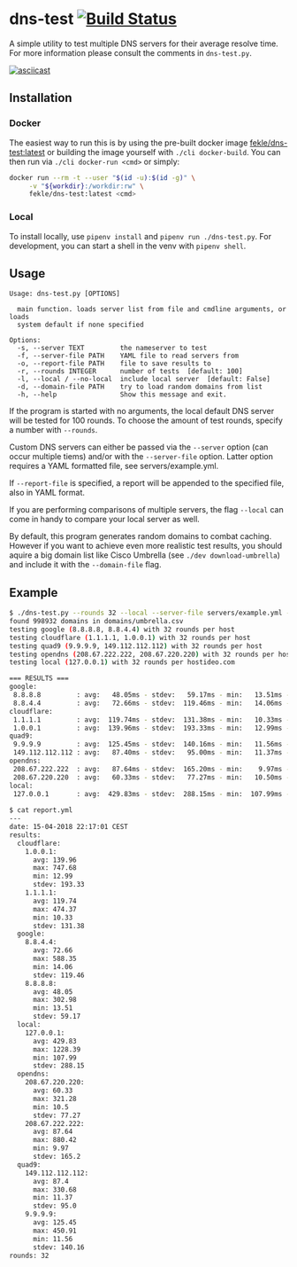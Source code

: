 # dns-test [![Build Status](https://travis-ci.org/fekle/dns-test.svg?branch=master)](https://travis-ci.org/fekle/dns-test)

A simple utility to test multiple DNS servers for their average resolve time.
For more information please consult the comments in `dns-test.py`.

[![asciicast](https://asciinema.org/a/176374.png)](https://asciinema.org/a/176374)

## Installation

### Docker
The easiest way to run this is by using the pre-built docker image [fekle/dns-test:latest](https://hub.docker.com/r/fekle/dns-test/)
or building the image yourself with `./cli docker-build`. You can then run via `./cli docker-run <cmd>` or simply:
```bash
docker run --rm -t --user "$(id -u):$(id -g)" \
     -v "${workdir}:/workdir:rw" \
     fekle/dns-test:latest <cmd>
```
### Local
To install locally, use `pipenv install` and `pipenv run ./dns-test.py`.
For development, you can start a shell in the venv with `pipenv shell`.

## Usage
```
Usage: dns-test.py [OPTIONS]

  main function. loads server list from file and cmdline arguments, or loads
  system default if none specified

Options:
  -s, --server TEXT         the nameserver to test
  -f, --server-file PATH    YAML file to read servers from
  -o, --report-file PATH    file to save results to
  -r, --rounds INTEGER      number of tests  [default: 100]
  -l, --local / --no-local  include local server  [default: False]
  -d, --domain-file PATH    try to load random domains from list
  -h, --help                Show this message and exit.
```

If the program is started with no arguments, the local default DNS server will be tested for 100 rounds.
To choose the amount of test rounds, specify a number with `--rounds`.

Custom DNS servers can either be passed via the `--server` option (can occur multiple tiems) and/or with
the `--server-file` option. Latter option requires a YAML formatted file, see servers/example.yml.

If `--report-file` is specified, a report will be appended to the specified file, also in YAML format.

If you are performing comparisons of multiple servers, the flag `--local` can come in handy to compare your local server as well.

By default, this program generates random domains to combat caching. However if you want to achieve even more realistic test results,
you should aquire a big domain list like Cisco Umbrella (see `./dev download-umbrella`) and include it with the `--domain-file` flag.

## Example
```bash
$ ./dns-test.py --rounds 32 --local --server-file servers/example.yml --domain-file domains/umbrella.csv --report-file report.yml
found 998932 domains in domains/umbrella.csv
testing google (8.8.8.8, 8.8.4.4) with 32 rounds per host
testing cloudflare (1.1.1.1, 1.0.0.1) with 32 rounds per host
testing quad9 (9.9.9.9, 149.112.112.112) with 32 rounds per host
testing opendns (208.67.222.222, 208.67.220.220) with 32 rounds per host
testing local (127.0.0.1) with 32 rounds per hostideo.com

=== RESULTS ===
google:
 8.8.8.8         : avg:   48.05ms - stdev:   59.17ms - min:   13.51ms - max:  302.98ms
 8.8.4.4         : avg:   72.66ms - stdev:  119.46ms - min:   14.06ms - max:  588.35ms
cloudflare:
 1.1.1.1         : avg:  119.74ms - stdev:  131.38ms - min:   10.33ms - max:  474.37ms
 1.0.0.1         : avg:  139.96ms - stdev:  193.33ms - min:   12.99ms - max:  747.68ms
quad9:
 9.9.9.9         : avg:  125.45ms - stdev:  140.16ms - min:   11.56ms - max:  450.91ms
 149.112.112.112 : avg:   87.40ms - stdev:   95.00ms - min:   11.37ms - max:  330.68ms
opendns:
 208.67.222.222  : avg:   87.64ms - stdev:  165.20ms - min:    9.97ms - max:  880.42ms
 208.67.220.220  : avg:   60.33ms - stdev:   77.27ms - min:   10.50ms - max:  321.28ms
local:
 127.0.0.1       : avg:  429.83ms - stdev:  288.15ms - min:  107.99ms - max: 1228.39ms
 
$ cat report.yml
---
date: 15-04-2018 22:17:01 CEST
results:
  cloudflare:
    1.0.0.1:
      avg: 139.96
      max: 747.68
      min: 12.99
      stdev: 193.33
    1.1.1.1:
      avg: 119.74
      max: 474.37
      min: 10.33
      stdev: 131.38
  google:
    8.8.4.4:
      avg: 72.66
      max: 588.35
      min: 14.06
      stdev: 119.46
    8.8.8.8:
      avg: 48.05
      max: 302.98
      min: 13.51
      stdev: 59.17
  local:
    127.0.0.1:
      avg: 429.83
      max: 1228.39
      min: 107.99
      stdev: 288.15
  opendns:
    208.67.220.220:
      avg: 60.33
      max: 321.28
      min: 10.5
      stdev: 77.27
    208.67.222.222:
      avg: 87.64
      max: 880.42
      min: 9.97
      stdev: 165.2
  quad9:
    149.112.112.112:
      avg: 87.4
      max: 330.68
      min: 11.37
      stdev: 95.0
    9.9.9.9:
      avg: 125.45
      max: 450.91
      min: 11.56
      stdev: 140.16
rounds: 32
```